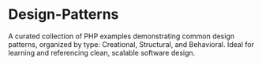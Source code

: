 # Design-Patterns
A curated collection of PHP examples demonstrating common design patterns, organized by type: Creational, Structural, and Behavioral. Ideal for learning and referencing clean, scalable software design.
